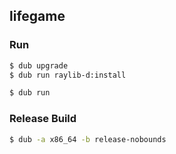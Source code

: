 ## lifegame

### Run
```sh
$ dub upgrade
$ dub run raylib-d:install

$ dub run
```

### Release Build
```sh
$ dub -a x86_64 -b release-nobounds
```
